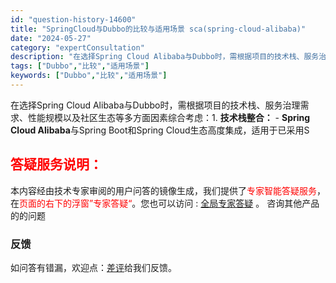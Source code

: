 ```yaml
---
id: "question-history-14600"
title: "SpringCloud与Dubbo的比较与适用场景 sca(spring-cloud-alibaba)"
date: "2024-05-27"
category: "expertConsultation"
description: "在选择Spring Cloud Alibaba与Dubbo时，需根据项目的技术栈、服务治理需求、性能规模以及社区生态等多方面因素综合考虑：1. **技术栈整合：**   - **Spring Cloud Alibaba**与Spring Boot和Spring Cloud生态高度集成，适用于已采用S"
tags: ["Dubbo","比较","适用场景"]
keywords: ["Dubbo","比较","适用场景"]
---
```


在选择Spring Cloud Alibaba与Dubbo时，需根据项目的技术栈、服务治理需求、性能规模以及社区生态等多方面因素综合考虑：1. **技术栈整合：**   - **Spring Cloud Alibaba**与Spring Boot和Spring Cloud生态高度集成，适用于已采用S
## <font color="#FF0000">答疑服务说明：</font> 

本内容经由技术专家审阅的用户问答的镜像生成，我们提供了<font color="#FF0000">专家智能答疑服务</font>，在<font color="#FF0000">页面的右下的浮窗”专家答疑“</font>。您也可以访问 : [全局专家答疑](https://opensource.alibaba.com/chatBot) 。 咨询其他产品的的问题

### 反馈
如问答有错漏，欢迎点：[差评](https://ai.nacos.io/user/feedbackByEnhancerGradePOJOID?enhancerGradePOJOId=14607)给我们反馈。
